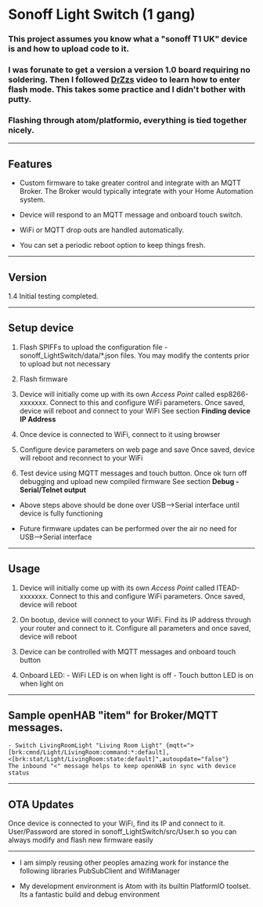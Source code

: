 # Sonoff Light Switch (1 gang)

### This project assumes you know what a "sonoff T1 UK" device is and how to upload code to it.

### I was forunate to get a version a version 1.0 board requiring no soldering. Then I followed [DrZzs](https://www.youtube.com/watch?v=yj3_6oKUh1w) video to learn how to enter flash mode. This takes some practice and I didn't bother with putty.

### Flashing through atom/platformio, everything is tied together nicely.

-------------------------------------------------------------------------------------------------------------
## Features

- Custom firmware to take greater control and integrate with an MQTT Broker. The Broker would typically integrate with your Home Automation system.

- Device will respond to an MQTT message and onboard touch switch.

- WiFi or MQTT drop outs are handled automatically.

- You can set a periodic reboot option to keep things fresh.

-------------------------------------------------------------------------------------------------------------
## Version
1.4 Initial testing completed.

-------------------------------------------------------------------------------------------------------------
## Setup device
1. Flash SPIFFs to upload the configuration file - sonoff_LightSwitch/data/*.json files. You may modify the contents prior to upload but not necessary

2. Flash firmware

3. Device will initially come up with its own *Access Point* called esp8266-xxxxxxx. Connect to this and configure WiFi parameters. Once saved, device will reboot and connect to your WiFi
   See section **Finding device IP Address**

4. Once device is connected to WiFi, connect to it using browser

5. Configure device parameters on web page and save
   Once saved, device will reboot and reconnect to your WiFi

6. Test device using MQTT messages and touch button. Once ok turn off debugging and upload new compiled firmware
   See section **Debug - Serial/Telnet output**

- Above steps above should be done over USB-->Serial interface until device is fully functioning

- Future firmware updates can be performed over the air no need for USB-->Serial interface

-------------------------------------------------------------------------------------------------------------
## Usage
1. Device will initially come up with its own *Access Point* called ITEAD-xxxxxxx. Connect to this and configure WiFi parameters. Once saved, device will reboot

2. On bootup, device will connect to your WiFi. Find its IP address through your router and connect to it. Configure all parameters and once saved, device will reboot

3. Device can be controlled with MQTT messages and onboard touch button

4. Onboard LED:
		- WiFi LED is on when light is off
		- Touch button LED is on when light on

-------------------------------------------------------------------------------------------------------------
## Sample openHAB "item" for Broker/MQTT messages.
	- Switch LivingRoomLight "Living Room Light" {mqtt=">[brk:cmnd/Light/LivingRoom:command:*:default], <[brk:stat/Light/LivingRoom:state:default]",autoupdate="false"}
    The inbound "<" message helps to keep openHAB in sync with device status

-------------------------------------------------------------------------------------------------------------
## OTA Updates
Once device is connected to your WiFi, find its IP and connect to it. User/Password are stored in sonoff_LightSwitch/src/User.h so you can always modify and flash new firmware easily

-------------------------------------------------------------------------------------------------------------
- I am simply reusing other peoples amazing work for instance the following libraries PubSubClient and WifiManager

- My development environment is Atom with its builtin PlatformIO toolset. Its a fantastic build and debug environment